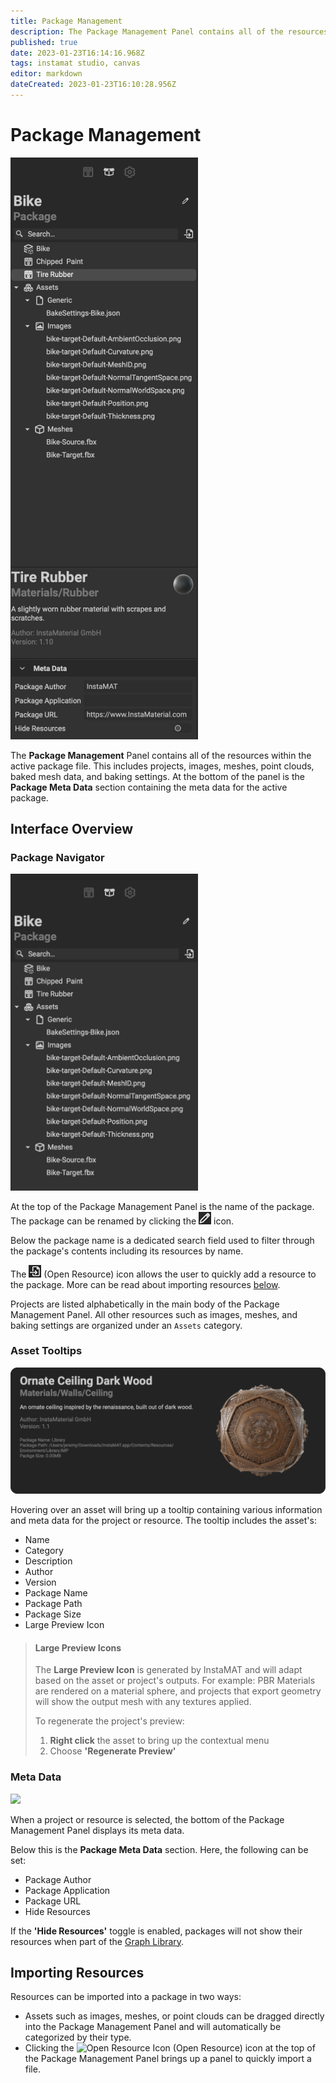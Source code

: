 ```yaml
---
title: Package Management
description: The Package Management Panel contains all of the resources within the active package file. This includes projects, images, meshes, point clouds, baked mesh data, and baking settings.
published: true
date: 2023-01-23T16:14:16.968Z
tags: instamat studio, canvas
editor: markdown
dateCreated: 2023-01-23T16:10:28.956Z
---
```


# Package Management

<img src="/instamat_studio/canvas/package_management.png" width="300"/>

The **Package Management** Panel contains all of the resources within the active package file. This includes projects, images, meshes, point clouds, baked mesh data, and baking settings. At the bottom of the panel is the **Package Meta Data** section containing the meta data for the active package.

## Interface Overview

### Package Navigator

<img src="/instamat_studio/canvas/pm_top.png" width="300"/>

At the top of the Package Management Panel is the name of the package. The package can be renamed by clicking the ![Pencil Icon](/instamat_studio/canvas/pencil_icon.png) icon.

Below the package name is a dedicated search field used to filter through the package's contents including its resources by name.

The ![Open Resource](/instamat_studio/canvas/open_resource_icon.png) (Open Resource) icon allows the user to quickly add a resource to the package. More can be read about importing resources <a href="#importing-resources">below</a>.

Projects are listed alphabetically in the main body of the Package Management Panel. All other resources such as images, meshes, and baking settings are organized under an `Assets` category.

### Asset Tooltips

![Asset tooltip](/instamat_studio/canvas/asset_tooltip.png)

Hovering over an asset will bring up a tooltip containing various information and meta data for the project or resource. The tooltip includes the asset's:

- Name
- Category
- Description
- Author
- Version
- Package Name
- Package Path
- Package Size
- Large Preview Icon

> #### Large Preview Icons
>The **Large Preview Icon** is generated by InstaMAT and will adapt based on the asset or project's outputs. For example: PBR Materials are rendered on a material sphere, and projects that export geometry will show the output mesh with any textures applied.
>
>To regenerate the project's preview:
>
>1. **Right click** the asset to bring up the contextual menu
>2. Choose **'Regenerate Preview'**

### Meta Data

<img src="Images/PM_Bottom.png" width="400"/>

When a project or resource is selected, the bottom of the Package Management Panel displays its meta data.

Below this is the **Package Meta Data** section. Here, the following can be set:

- Package Author
- Package Application
- Package URL
- Hide Resources

If the **'Hide Resources'** toggle is enabled, packages will not show their resources when part of the <a href="Graph_Library.html">Graph Library</a>.

## Importing Resources

Resources can be imported into a package in two ways:

- Assets such as images, meshes, or point clouds can be dragged directly into the Package Management Panel and will automatically be categorized by their type.
- Clicking the ![Open Resource Icon](Images/Open_Resource_Icon.png) (Open Resource) icon at the top of the Package Management Panel brings up a panel to quickly import a file.